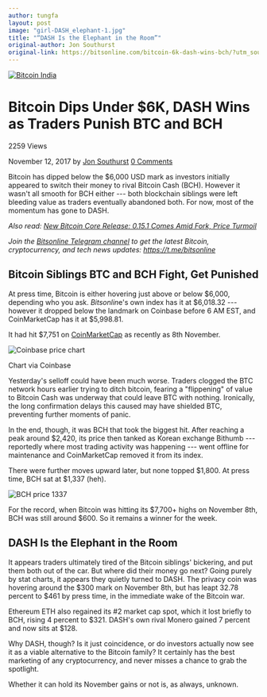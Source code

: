 ```yaml
---
author: tungfa
layout: post
image: "girl-DASH_elephant-1.jpg"
title: "“DASH Is the Elephant in the Room”"
original-author: Jon Southurst 
original-link: https://bitsonline.com/bitcoin-6k-dash-wins-bch/?utm_source=facebook&utm_medium=social&utm_campaign=SocialWarfare
---
```


[![Bitcoin India](https://bitsonline.com/wp-content/uploads/2017/10/Bitcoin-India-Ad-New.gif "Bitcoin India")](https://bitcoin-india.org/)

Bitcoin Dips Under $6K, DASH Wins as Traders Punish BTC and BCH
===============================================================

2259 Views

November 12, 2017 by [Jon Southurst](https://bitsonline.com/author/jon-southurst/) [0 Comments](https://bitsonline.com/bitcoin-6k-dash-wins-bch/#disqus_thread)

Bitcoin has dipped below the $6,000 USD mark as investors initially appeared to switch their money to rival Bitcoin Cash (BCH). However it wasn't all smooth for BCH either --- both blockchain siblings were left bleeding value as traders eventually abandoned both. For now, most of the momentum has gone to DASH.

*Also read: [New Bitcoin Core Release: 0.15.1 Comes Amid Fork, Price Turmoil](https://bitsonline.com/new-bitcoin-core-release-0-15-1/)*

*Join the [Bitsonline Telegram channel](https://t.me/bitsonline) to get the latest Bitcoin, cryptocurrency, and tech news updates: <https://t.me/bitsonline>*

Bitcoin Siblings BTC and BCH Fight, Get Punished
------------------------------------------------

At press time, Bitcoin is either hovering just above or below $6,000, depending who you ask. *Bitsonlin*e's own index has it at $6,018.32 --- however it dropped below the landmark on Coinbase before 6 AM EST, and CoinMarketCap has it at $5,998.81.

It had hit $7,751 on [CoinMarketCap](https://coinmarketcap.com/) as recently as 8th November.

![Coinbase price chart](https://bitsonline.com/wp-content/uploads/2017/11/Coinbase_chart.png)

Chart via Coinbase

Yesterday's selloff could have been much worse. Traders clogged the BTC network hours earlier trying to ditch bitcoin, fearing a "flippening" of value to Bitcoin Cash was underway that could leave BTC with nothing. Ironically, the long confirmation delays this caused may have shielded BTC, preventing further moments of panic.

In the end, though, it was BCH that took the biggest hit. After reaching a peak around $2,420, its price then tanked as Korean exchange Bithumb --- reportedly where most trading activity was happening --- went offline for maintenance and CoinMarketCap removed it from its index.

There were further moves upward later, but none topped $1,800. At press time, BCH sat at $1,337 (heh).

![BCH price 1337](https://bitsonline.com/wp-content/uploads/2017/11/BCH_price_1337.png)

For the record, when Bitcoin was hitting its $7,700+ highs on November 8th, BCH was still around $600. So it remains a winner for the week.

DASH Is the Elephant in the Room
--------------------------------

It appears traders ultimately tired of the Bitcoin siblings' bickering, and put them both out of the car. But where did their money go next? Going purely by stat charts, it appears they quietly turned to DASH. The privacy coin was hovering around the $300 mark on November 8th, but has leapt 32.78 percent to $461 by press time, in the immediate wake of the Bitcoin war.

Ethereum ETH also regained its #2 market cap spot, which it lost briefly to BCH, rising 4 percent to $321. DASH's own rival Monero gained 7 percent and now sits at $128.

Why DASH, though? Is it just coincidence, or do investors actually now see it as a viable alternative to the Bitcoin family? It certainly has the best marketing of any cryptocurrency, and never misses a chance to grab the spotlight.

Whether it can hold its November gains or not is, as always, unknown.
